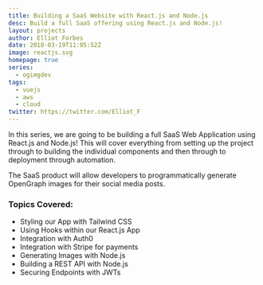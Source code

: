 ```yaml
---
title: Building a SaaS Website with React.js and Node.js
desc: Build a full SaaS offering using React.js and Node.js!
layout: projects
author: Elliot Forbes
date: 2018-03-19T11:05:52Z
image: reactjs.svg
homepage: true
series:
  - ogimgdev
tags:
  - vuejs
  - aws
  - cloud
twitter: https://twitter.com/Elliot_F
---
```


In this series, we are going to be building a full SaaS Web Application using React.js and Node.js! This will cover everything from setting up the project through to building the individual components and then through to deployment through automation. 

The SaaS product will allow developers to programmatically generate OpenGraph images for their social media posts.

### Topics Covered:

* Styling our App with Tailwind CSS
* Using Hooks within our React.js App
* Integration with Auth0
* Integration with Stripe for payments
* Generating Images with Node.js
* Building a REST API with Node.js
* Securing Endpoints with JWTs
